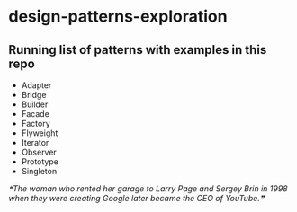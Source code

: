 # design-patterns-exploration

## Running list of patterns with examples in this repo
- Adapter
- Bridge
- Builder
- Facade
- Factory
- Flyweight
- Iterator
- Observer
- Prototype
- Singleton

<!--STARTS_HERE_QUOTE_README-->
<i>❝The woman who rented her garage to Larry Page and Sergey Brin in 1998 when they were creating Google later became the CEO of YouTube.❞</i>
<!--ENDS_HERE_QUOTE_README-->

<!-- test -->